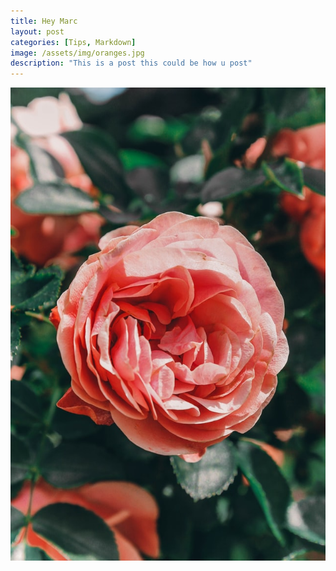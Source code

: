 ```yaml
---
title: Hey Marc
layout: post
categories: [Tips, Markdown]
image: /assets/img/oranges.jpg
description: "This is a post this could be how u post"
---
```


![ros1e](https://github.com/leonard-hacker/marcbday/blob/main/assets/img/rose.jpg?raw=true)
